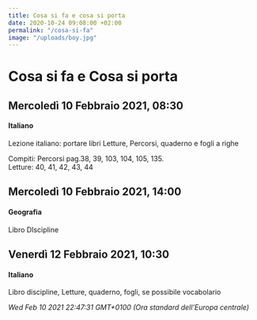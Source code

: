 ```yaml
---
title: Cosa si fa e cosa si porta
date: 2020-10-24 09:08:00 +02:00
permalink: "/cosa-si-fa"
image: "/uploads/boy.jpg"
---
```


# Cosa si fa e Cosa si porta
## Mercoledì 10 Febbraio 2021, 08:30
#### Italiano
Lezione italiano: portare libri Letture, Percorsi, quaderno e fogli a righe  
  
  
Compiti: Percorsi pag.38, 39, 103, 104, 105, 135.  
Letture: 40, 41, 42, 43, 44  
## Mercoledì 10 Febbraio 2021, 14:00
#### Geografia
Libro DIscipline  
## Venerdì 12 Febbraio 2021, 10:30
#### Italiano
Libro discipline, Letture, quaderno, fogli, se possibile vocabolario  

_Wed Feb 10 2021 22:47:31 GMT+0100 (Ora standard dell’Europa centrale)_